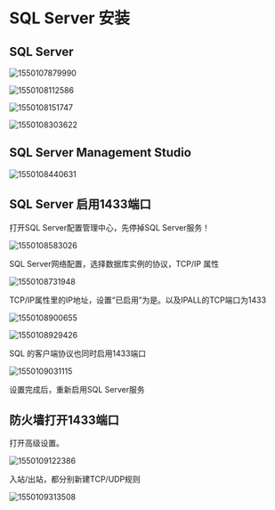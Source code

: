 # SQL Server 安装

## SQL Server

![1550107879990](img/1550107879990.png)

![1550108112586](img/1550108112586.png)

![1550108151747](img/1550108151747.png)

![1550108303622](img/1550108303622.png)

## SQL Server Management Studio

![1550108440631](img/1550108440631.png)

## SQL Server 启用1433端口

打开SQL Server配置管理中心，先停掉SQL Server服务！

![1550108583026](img/1550108583026.png)

SQL Server网络配置，选择数据库实例的协议，TCP/IP 属性

![1550108731948](img/1550108731948.png)

TCP/IP属性里的IP地址，设置“已启用”为是。以及IPALL的TCP端口为1433

![1550108900655](img/1550108900655.png)

![1550108929426](img/1550108929426.png)

SQL 的客户端协议也同时启用1433端口

![1550109031115](img/1550109031115.png)

设置完成后，重新启用SQL Server服务

## 防火墙打开1433端口

打开高级设置。

![1550109122386](img/1550109122386.png)

入站/出站，都分别新建TCP/UDP规则

![1550109313508](img/1550109313508.png)

